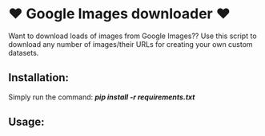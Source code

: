 # :heart: Google Images downloader :heart:
Want to download loads of images from Google Images?? Use this script to download any number of images/their URLs for creating your own custom datasets.

## Installation:
Simply run the command: ***pip install -r requirements.txt***

## Usage:
